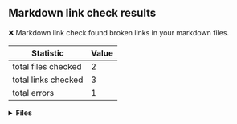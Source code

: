## Markdown link check results

:x: Markdown link check found broken links in your markdown files.

| Statistic | Value
| --- | --- |
| total files checked | 2
| total links checked | 3
| total errors | 1

<details>
<summary><strong>Files</strong></summary>

### .github/workflows/markdown-link-check-files/with-errors/with-errors.md

Links checked: 2
Errors: 1

| Link | Status code
| --- | --- |
| file:///github/workspace/docs/some-file.md | 400
